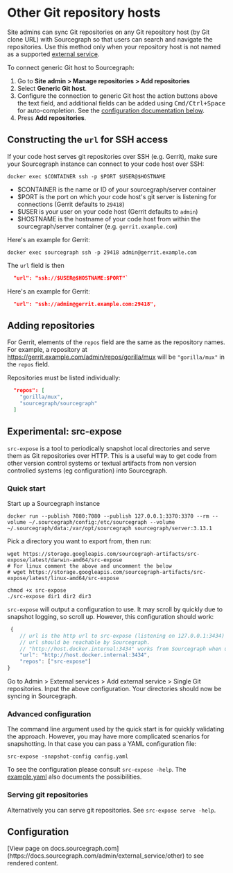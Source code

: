 # Other Git repository hosts

Site admins can sync Git repositories on any Git repository host (by Git clone URL) with Sourcegraph so that users can search and navigate the repositories. Use this method only when your repository host is not named as a supported [external service](index.md).

To connect generic Git host to Sourcegraph:

1. Go to **Site admin > Manage repositories > Add repositories**
1. Select **Generic Git host**.
1. Configure the connection to generic Git host the action buttons above the text field, and additional fields can be added using <kbd>Cmd/Ctrl+Space</kbd> for auto-completion. See the [configuration documentation below](#configuration).
1. Press **Add repositories**.

## Constructing the `url` for SSH access

If your code host serves git repositories over SSH (e.g. Gerrit), make sure your Sourcegraph instance can connect to your code host over SSH:

```
docker exec $CONTAINER ssh -p $PORT $USER@$HOSTNAME
```

- $CONTAINER is the name or ID of your sourcegraph/server container
- $PORT is the port on which your code host's git server is listening for connections (Gerrit defaults to `29418`)
- $USER is your user on your code host (Gerrit defaults to `admin`)
- $HOSTNAME is the hostname of your code host from within the sourcegraph/server container (e.g. `gerrit.example.com`)

Here's an example for Gerrit:

```
docker exec sourcegraph ssh -p 29418 admin@gerrit.example.com
```

The `url` field is then

```json
  "url": "ssh://$USER@$HOSTNAME:$PORT"`
```

Here's an example for Gerrit:

```json
  "url": "ssh://admin@gerrit.example.com:29418",
```

## Adding repositories

For Gerrit, elements of the `repos` field are the same as the repository names. For example, a repository at https://gerrit.example.com/admin/repos/gorilla/mux will be `"gorilla/mux"` in the `repos` field.

Repositories must be listed individually:

```json
  "repos": [
    "gorilla/mux",
    "sourcegraph/sourcegraph"
  ]
```

## Experimental: src-expose

`src-expose` is a tool to periodically snapshot local directories and serve them as Git repositories over HTTP. This is a useful way to get code from other version control systems or textual artifacts from non version controlled systems (eg configuration) into Sourcegraph.

### Quick start

Start up a Sourcegraph instance

<pre class="pre-wrap start-sourcegraph-command"><code>docker run<span class="virtual-br"></span> --publish 7080:7080 --publish 127.0.0.1:3370:3370 --rm<span class="virtual-br"></span> --volume ~/.sourcegraph/config:/etc/sourcegraph<span class="virtual-br"></span> --volume ~/.sourcegraph/data:/var/opt/sourcegraph<span class="virtual-br"></span> sourcegraph/server:3.13.1</code></pre>

Pick a directory you want to export from, then run:

``` shell
wget https://storage.googleapis.com/sourcegraph-artifacts/src-expose/latest/darwin-amd64/src-expose
# For linux comment the above and uncomment the below
# wget https://storage.googleapis.com/sourcegraph-artifacts/src-expose/latest/linux-amd64/src-expose

chmod +x src-expose
./src-expose dir1 dir2 dir3
```

`src-expose` will output a configuration to use. It may scroll by quickly due to snapshot logging, so scroll up. However, this configuration should work:

``` javascript
 {
    // url is the http url to src-expose (listening on 127.0.0.1:3434)
    // url should be reachable by Sourcegraph.
    // "http://host.docker.internal:3434" works from Sourcegraph when using Docker for Desktop.
    "url": "http://host.docker.internal:3434",
    "repos": ["src-expose"]
}
```

Go to Admin > External services > Add external service > Single Git repositories. Input the above configuration. Your directories should now be syncing in Sourcegraph.

### Advanced configuration

The command line argument used by the quick start is for quickly validating the approach. However, you may have more complicated scenarios for snapshotting. In that case you can pass a YAML configuration file:

``` shell
src-expose -snapshot-config config.yaml
```

To see the configuration please consult `src-expose -help`. The [example.yaml](https://github.com/sourcegraph/sourcegraph/blob/master/dev/src-expose/example.yaml) also documents the possibilities.

### Serving git repositories

Alternatively you can serve git repositories. See `src-expose serve -help`.

## Configuration

<div markdown-func=jsonschemadoc jsonschemadoc:path="admin/external_service/other_external_service.schema.json">[View page on docs.sourcegraph.com](https://docs.sourcegraph.com/admin/external_service/other) to see rendered content.</div>
